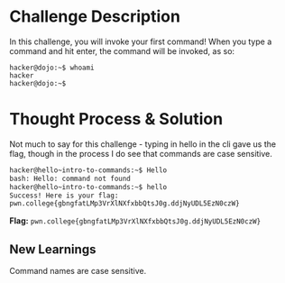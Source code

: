 # Challenge Description
In this challenge, you will invoke your first command! When you type a command and hit enter, the command will be invoked, as so:
```
hacker@dojo:~$ whoami
hacker
hacker@dojo:~$
```
# Thought Process & Solution
Not much to say for this challenge - typing in hello in the cli gave us the flag, though in the process I do see that commands are case sensitive.
```Bash
hacker@hello~intro-to-commands:~$ Hello
bash: Hello: command not found
hacker@hello~intro-to-commands:~$ hello
Success! Here is your flag:
pwn.college{gbngfatLMp3VrXlNXfxbbQtsJ0g.ddjNyUDL5EzN0czW}
```
**Flag:** `pwn.college{gbngfatLMp3VrXlNXfxbbQtsJ0g.ddjNyUDL5EzN0czW}`
## New Learnings
Command names are case sensitive.
